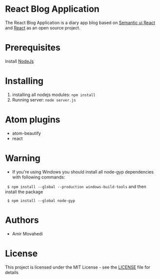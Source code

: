 # React Blog Application
The React Blog Application is a diary app blog based on [Semantic ui React](https://react.semantic-ui.com) and [React](https://facebook.github.io/react/docs/hello-world.html) as an open source project.

# Prerequisites
 Install [NodeJs](https://nodejs.org/en/)

# Installing
 1. installing all nodejs modules:
  `npm install`
 2. Running server:
  `node server.js`



# Atom plugins

- atom-beautify
-  react



# Warning
- If you're using Windows you should install all node-gyp dependencies with following commands:

` $ npm install --global --production windows-build-tools`
and then install the package

` $ npm install --global node-gyp`


# Authors
- Amir Movahedi

# License
This project is licensed under the MIT License - see the [LICENSE](LICENSE) file for details
